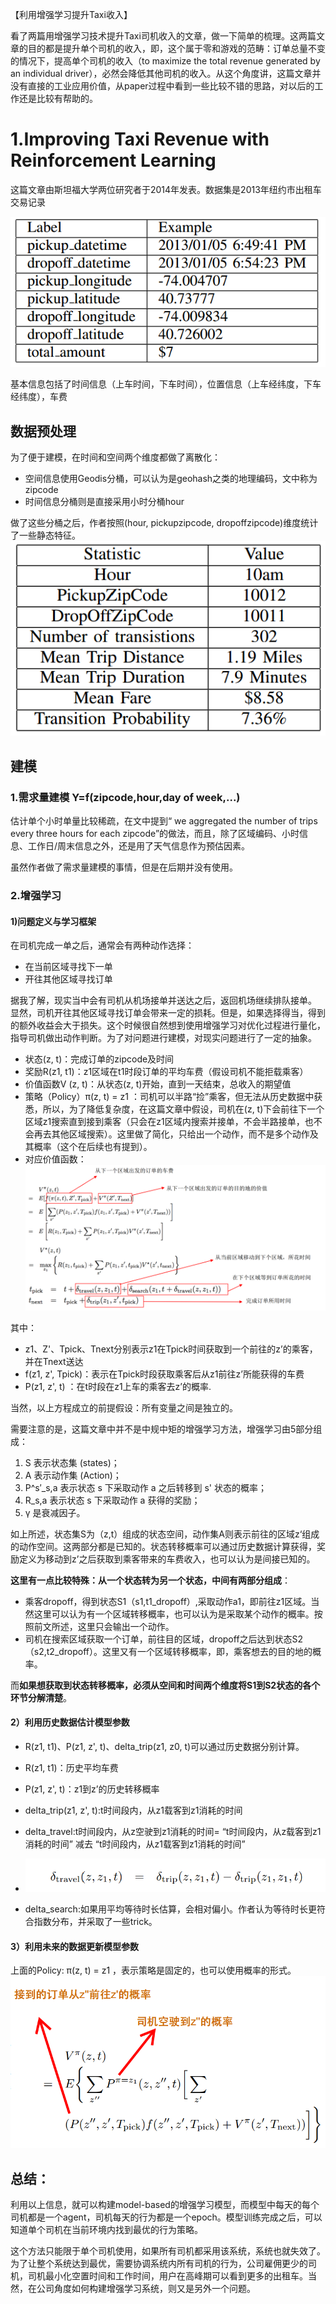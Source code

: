 

【利用增强学习提升Taxi收入】

看了两篇用增强学习技术提升Taxi司机收入的文章，做一下简单的梳理。这两篇文章的目的都是提升单个司机的收入，即，这个属于零和游戏的范畴：订单总量不变的情况下，提高单个司机的收入（to maximize the total revenue generated by an individual driver），必然会降低其他司机的收入。从这个角度讲，这篇文章并没有直接的工业应用价值，从paper过程中看到一些比较不错的思路，对以后的工作还是比较有帮助的。

# 1.Improving Taxi Revenue with Reinforcement Learning
这篇文章由斯坦福大学两位研究者于2014年发表。数据集是2013年纽约市出租车交易记录

![](./pic/raw_data.jpg )

基本信息包括了时间信息（上车时间，下车时间），位置信息（上车经纬度，下车经纬度），车费

## 数据预处理

为了便于建模，在时间和空间两个维度都做了离散化：

* 空间信息使用Geodis分桶，可以认为是geohash之类的地理编码，文中称为zipcode
* 时间信息分桶则是直接采用小时分桶hour

做了这些分桶之后，作者按照(hour, pickupzipcode, dropoffzipcode)维度统计了一些静态特征。
![](./pic/preprocess.jpg)



## 建模

### 1.需求量建模 Y=f(zipcode,hour,day of week,...)
估计单个小时单量比较稀疏，在文中提到“ we aggregated the number of trips every three hours for each zipcode”的做法，而且，除了区域编码、小时信息、工作日/周末信息之外，还是用了天气信息作为预估因素。

虽然作者做了需求量建模的事情，但是在后期并没有使用。

### 2.增强学习
#### 1)问题定义与学习框架
在司机完成一单之后，通常会有两种动作选择：

* 在当前区域寻找下一单
* 开往其他区域寻找订单

据我了解，现实当中会有司机从机场接单并送达之后，返回机场继续排队接单。 显然，司机开往其他区域寻找订单会带来一定的损耗。但是，如果选择得当，得到的额外收益会大于损失。这个时候很自然想到使用增强学习对优化过程进行量化，指导司机做出动作判断。为了对问题进行建模，对现实问题进行了一定的抽象。

* 状态(z, t)：完成订单的zipcode及时间
* 奖励R(z1, t1)：z1区域在t1时段订单的平均车费（假设司机不能拒载乘客）
* 价值函数V (z, t)：从状态(z, t)开始，直到一天结束，总收入的期望值
* 策略（Policy）π(z, t) = z1 ：司机可以半路“捡”乘客，但无法从历史数据中获悉，所以，为了降低复杂度，在这篇文章中假设，司机在(z, t)下会前往下一个区域z1搜索直到接到乘客（只会在z1区域内搜索并接单，不会半路接单，也不会再去其他区域搜索）。这里做了简化，只给出一个动作，而不是多个动作及其概率（这个在后续也有提到）。
* 对应价值函数：
![](./pic/value_function.jpg)

其中：

* z1、Z'、Tpick、Tnext分别表示z1在Tpick时间获取到一个前往的z’的乘客，并在Tnext送达
* f(z1, z', Tpick)：表示在Tpick时段获取乘客后从z1前往z’所能获得的车费
* P(z1, z', t) ：在t时段在z1上车的乘客去z’的概率.

当然，以上方程成立的前提假设：所有变量之间是独立的。

需要注意的是，这篇文章中并不是中规中矩的增强学习方法，增强学习由5部分组成：

1. S 表示状态集 (states)；
2. A 表示动作集 (Action)；
3. P^s′_s,a 表示状态 s 下采取动作 a 之后转移到 s' 状态的概率；
4. R_s,a 表示状态 s 下采取动作 a 获得的奖励；
5. γ 是衰减因子。

如上所述，状态集S为（z,t）组成的状态空间，动作集A则表示前往的区域z‘组成的动作空间。这两部分都是已知的。状态转移概率可以通过历史数据计算获得，奖励定义为移动到z’之后获取到乘客带来的车费收入，也可以认为是间接已知的。

**这里有一点比较特殊：从一个状态转为另一个状态，中间有两部分组成**：

* 乘客dropoff，得到状态S1（s1,t1_dropoff）,采取动作a1，即前往z1区域。当然这里可以认为有一个区域转移概率，也可以认为是采取某个动作的概率。按照前文所述，这里只会输出一个动作。
* 司机在搜索区域获取一个订单，前往目的区域，dropoff之后达到状态S2（s2,t2_dropoff）。这里又有一个区域转移概率，即，乘客想去的目的地的概率。

而**如果想获取到状态转移概率，必须从空间和时间两个维度将S1到S2状态的各个环节分解清楚**。


#### 2）利用历史数据估计模型参数

* R(z1, t1)、P(z1, z', t)、delta_trip(z1, z0, t)可以通过历史数据分别计算。
* R(z1, t1)：历史平均车费
* P(z1, z', t)：z1到z’的历史转移概率
* delta_trip(z1, z', t):t时间段内，从z1载客到z1消耗的时间
* delta_travel:t时间段内，从z空驶到z1消耗的时间= “t时间段内，从z载客到z1消耗的时间” 减去 “t时间段内，从z1载客到z1消耗的时间”
* ![](./pic/delta_travel.jpg)


* delta_search:如果用平均等待时长估算，会相对偏小。作者认为等待时长更符合指数分布，并采取了一些trick。

#### 3）利用未来的数据更新模型参数


上面的Policy: π(z, t) = z1 ，表示策略是固定的，也可以使用概率的形式。
![](./pic/value_function_improve.jpg)

## 总结：

利用以上信息，就可以构建model-based的增强学习模型，而模型中每天的每个司机都是一个agent，司机每天的行为都是一个epoch。模型训练完成之后，可以知道单个司机在当前环境内找到最优的行为策略。

这个方法只能限于单个司机使用，如果所有司机都采用该系统，系统也就失效了。为了让整个系统达到最优，需要协调系统内所有司机的行为，公司雇佣更少的司机，司机最小化空置时间和工作时间，用户在高峰期可以看到更多的出租车。当然，在公司角度如何构建增强学习系统，则又是另外一个问题。

